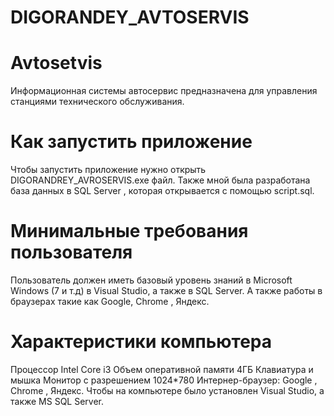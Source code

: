 # DIGORANDEY_AVTOSERVIS
# Avtosetvis
Информационная системы автосервис предназначена для управления станциями технического обслуживания.
# Как запустить приложение
Чтобы запустить приложение нужно открыть DIGORANDREY_AVROSERVIS.exe файл.
Также мной была разработана база данных в SQL Server , которая открывается с помощью script.sql. 
# Минимальные требования пользователя
Пользователь должен иметь базовый уровень знаний в Microsoft Windows (7 и т.д)
в Visual Studio, а также в SQL Server.
А также работы в браузерах такие как Google, Chrome , Яндекс.
# Характеристики компьютера
Процессор Intel Core i3
Объем оперативной памяти 4ГБ
Клавиатура и мышка
Монитор с разрешением 1024*780
Интернер-браузер: Google , Chrome , Яндекс.
Чтобы на компьютере было установлен Visual Studio, а также MS SQL Server.
